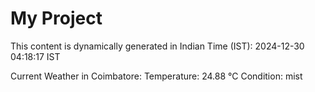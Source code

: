 # My Project

This content is dynamically generated in Indian Time (IST): 2024-12-30 04:18:17 IST


Current Weather in Coimbatore:
Temperature: 24.88 °C
Condition: mist
